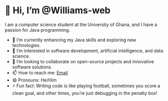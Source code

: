 # 👋 Hi, I’m @Williams-web

I am a computer science student at the University of Ghana, and I have a passion for Java programming.

- 🌱 I’m currently enhancing my Java skills and exploring new technologies.
- 👀 I’m interested in software development, artificial intelligence, and data science.
- 💞️ I’m looking to collaborate on open-source projects and innovative software solutions.
- 📫 How to reach me: [Email](yarowilliams402@gmail.com)
- 😄 Pronouns: He/Him
- ⚡ Fun fact: Writing code is like playing football, sometimes you score a clean goal, and other times, you’re just debugging in the penalty box!
<!---
Williams-web/Williams-web is a ✨ special ✨ repository because its `README.md` (this file) appears on your GitHub profile.
You can click the Preview link to take a look at your changes.
--->
